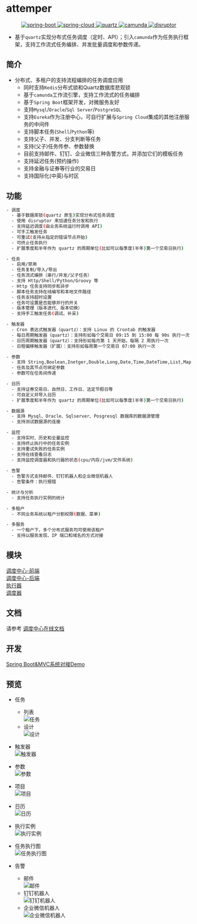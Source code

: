 # attemper
<p align="center">
    <a href="https://github.com/spring-projects/spring-boot">
    <img src="https://img.shields.io/badge/spring--boot-2.2.2.RELEASE-brightgreen.svg" alt="spring-boot">
    </a>
    <a href="https://github.com/spring-projects/spring-cloud">
    <img src="https://img.shields.io/badge/spring--cloud-Greenwich.SR4-brightgreen.svg" alt="spring-cloud">
    </a>
    <a href="https://github.com/quartz-scheduler/quartz">
      <img src="https://img.shields.io/badge/quartz-2.3.2-brightgreen.svg" alt="quartz">
    </a>
    <a href="https://github.com/camunda/camunda-bpm-platform">
    <img src="https://img.shields.io/badge/camunda-7.12.0-brightgreen.svg" alt="camunda">
    </a>
    <a href="https://github.com/LMAX-Exchange/disruptor">
      <img src="https://img.shields.io/badge/disruptor-3.4.2-brightgreen.svg" alt="disruptor">
    </a>
</p>

- 基于`quartz`实现分布式任务调度（定时、API）；引入`camunda`作为任务执行框架，支持工作流式任务编排、并发批量调度和参数传递。  

## 简介
- 分布式、多租户的支持流程编排的任务调度应用
  - 同时支持`Redis`分布式锁和Quartz数据库悲观锁
  - 基于`camunda`工作流引擎，支持工作流式的任务编排
  - 基于`Spring Boot`框架开发，对微服务友好
  - 支持`Mysql`/`Oracle`/`Sql Server`/`PostgreSQL`
  - 支持`Eureka`作为注册中心，可自行扩展与`Spring Cloud`集成的其他注册服务的中间件
  - 支持脚本任务(`Shell`/`Python`等)
  - 支持父子、并发、分支判断等任务
  - 支持(父子)任务传参、参数替换
  - 目前支持邮件、钉钉、企业微信三种告警方式，并添加它们的模板任务
  - 支持延迟任务(预约操作)
  - 支持金融与证券等行业的交易日
  - 支持国际化(中英)与时区



## 功能

```bash
- 调度
  - 基于数据库锁(quartz 原生)实现分布式任务调度
  - 使用 disruptor 来加速任务分发和执行
  - 支持延迟调度(由业务系统运行时调用 API)
  - 可手工触发任务
  - 可重试(支持从指定的错误节点开始)
  - 可终止任务执行
  - 扩展季度和半年作为 quartz 的周期单位(比如可以每季度(半年)第一个交易日执行)

- 任务
  - 启用/禁用
  - 任务复制/导入/导出
  - 任务流式编排（串行/并发/父子任务）
  - 支持 Http/Shell/Python/Groovy 等
  - Http 任务支持同步和异步
  - 脚本任务支持在线编写和本地文件路径
  - 任务支持超时设置
  - 任务可设置是否能够并行的开关
  - 版本管理（版本迭代、版本切换）
  - 支持手工触发任务(调试、补采)

- 触发器
  - Cron 表达式触发器（quartz）：支持 Linux 的 Crontab 的触发器
  - 每日周期触发器（quartz）：支持形如每个交易日 09:15 到 15:00 每 90s 执行一次
  - 日历周期触发器（quartz）：支持形如每月第 1 天开始，每隔 2 周执行一次
  - 日程偏移触发器（扩展）：支持形如每周第一个交易日 07:00 执行一次

- 参数
  - 支持 String,Boolean,Inetger,Double,Long,Date,Time,DateTime,List,Map,Sql,Gist,TradeDate 等类型
  - 任务及其节点可绑定参数
  - 参数可在任务间传递

- 日历
  - 支持证券交易日、自然日、工作日、法定节假日等
  - 可自定义并导入日历
  - 扩展季度和半年作为 quartz 的周期单位(比如可以每季度(半年)第一个交易日执行)

- 数据源
  - 支持 Mysql、Oracle、Sqlserver、Posgresql 数据库的数据源管理
  - 支持测试数据源的连接

- 监控
  - 支持实时、历史和全量监控
  - 支持终止执行中的任务实例
  - 支持重试失败的任务实例
  - 支持在线查看日志
  - 支持监控调度器和执行器的状态(cpu/内存/jvm/文件系统)
  
- 告警
  - 告警方式支持邮件、钉钉机器人和企业微信机器人
  - 告警条件：执行报错

- 统计与分析
  - 支持任务执行实例的统计

- 多租户
  - 不同业务系统以租户分割权限(数据、菜单)

- 多服务
  - 一个租户下，多个分布式服务均可使用该租户
  - 支持以服务发现、IP 端口和域名的方式对接
```

## 模块

[调度中心-前端](./attemper-admin)  
[调度中心-后端](./attemper-web)  
[执行器](./attemper-executor)  
[调度器](./attemper-scheduler)  

## 文档

请参考 [调度中心在线文档](https://attemper.github.io/attemper-document/)

## 开发

[Spring Boot&MVC系统对接Demo](https://github.com/attemper/attemper-samples)

## 预览

- 任务  
  - 列表  
![任务](https://gitee.com/attemper/attemper-document/raw/master/docs/guide/assets/job/jobs.png)
  - 设计  
![设计](https://gitee.com/attemper/attemper-document/raw/master/docs/guide/assets/job/job-demo-050-parallel.png)

- 触发器  
![触发器](https://gitee.com/attemper/attemper-document/raw/master/docs/guide/assets/trigger/trigger-cron.png)

- 参数  
![参数](https://gitee.com/attemper/attemper-document/raw/master/docs/guide/assets/arg/args.png)

- 项目  
![项目](https://gitee.com/attemper/attemper-document/raw/master/docs/guide/assets/project/projects.png)

- 日历  
![日历](https://gitee.com/attemper/attemper-document/raw/master/docs/guide/assets/calendar/calendars.png)

- 执行实例  
![执行实例](https://gitee.com/attemper/attemper-document/raw/master/docs/guide/assets/monitor/instances.png)

- 任务执行图  
![任务执行图](https://gitee.com/attemper/attemper-document/raw/master/docs/guide/assets/monitor/tasks.png)

- 告警  
  - 邮件  
![邮件](https://gitee.com/attemper/attemper-document/raw/master/docs/guide/assets/alarm/email.png)
  - 钉钉机器人  
![钉钉机器人](https://gitee.com/attemper/attemper-document/raw/master/docs/guide/assets/alarm/dingtalk.png)
  - 企业微信机器人  
![企业微信机器人](https://gitee.com/attemper/attemper-document/raw/master/docs/guide/assets/alarm/wxwork.png)